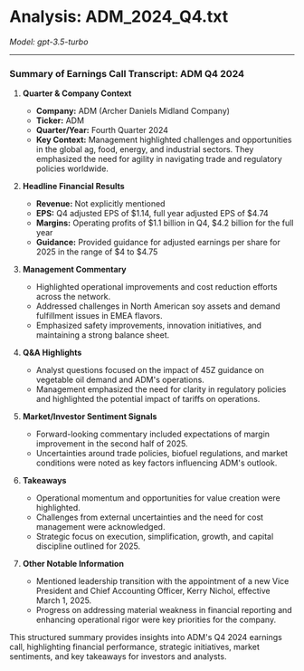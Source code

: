 # Analysis: ADM_2024_Q4.txt

*Model: gpt-3.5-turbo*

---

### Summary of Earnings Call Transcript: ADM Q4 2024

1. **Quarter & Company Context**
   - **Company:** ADM (Archer Daniels Midland Company)
   - **Ticker:** ADM
   - **Quarter/Year:** Fourth Quarter 2024
   - **Key Context:** Management highlighted challenges and opportunities in the global ag, food, energy, and industrial sectors. They emphasized the need for agility in navigating trade and regulatory policies worldwide.

2. **Headline Financial Results**
   - **Revenue:** Not explicitly mentioned
   - **EPS:** Q4 adjusted EPS of $1.14, full year adjusted EPS of $4.74
   - **Margins:** Operating profits of $1.1 billion in Q4, $4.2 billion for the full year
   - **Guidance:** Provided guidance for adjusted earnings per share for 2025 in the range of $4 to $4.75

3. **Management Commentary**
   - Highlighted operational improvements and cost reduction efforts across the network.
   - Addressed challenges in North American soy assets and demand fulfillment issues in EMEA flavors.
   - Emphasized safety improvements, innovation initiatives, and maintaining a strong balance sheet.

4. **Q&A Highlights**
   - Analyst questions focused on the impact of 45Z guidance on vegetable oil demand and ADM's operations.
   - Management emphasized the need for clarity in regulatory policies and highlighted the potential impact of tariffs on operations.

5. **Market/Investor Sentiment Signals**
   - Forward-looking commentary included expectations of margin improvement in the second half of 2025.
   - Uncertainties around trade policies, biofuel regulations, and market conditions were noted as key factors influencing ADM's outlook.

6. **Takeaways**
   - Operational momentum and opportunities for value creation were highlighted.
   - Challenges from external uncertainties and the need for cost management were acknowledged.
   - Strategic focus on execution, simplification, growth, and capital discipline outlined for 2025.

7. **Other Notable Information**
   - Mentioned leadership transition with the appointment of a new Vice President and Chief Accounting Officer, Kerry Nichol, effective March 1, 2025.
   - Progress on addressing material weakness in financial reporting and enhancing operational rigor were key priorities for the company.

This structured summary provides insights into ADM's Q4 2024 earnings call, highlighting financial performance, strategic initiatives, market sentiments, and key takeaways for investors and analysts.